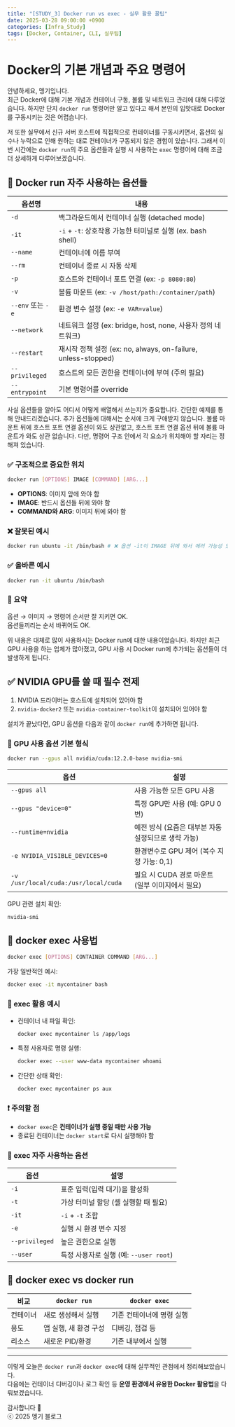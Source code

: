 ```yaml
---
title: "[STUDY_3] Docker run vs exec - 실무 활용 꿀팁"
date: 2025-03-28 09:00:00 +0900
categories: [Infra_Study]
tags: [Docker, Container, CLI, 실무팁]
---
```


# Docker의 기본 개념과 주요 명령어

안녕하세요, 멩기입니다.  
최근 Docker에 대해 기본 개념과 컨테이너 구동, 볼륨 및 네트워크 관리에 대해 다루었습니다. 하지만 단지 `docker run` 명령어만 알고 있다고 해서 본인의 입맛대로 Docker를 구동시키는 것은 어렵습니다.

저 또한 실무에서 신규 서버 호스트에 직접적으로 컨테이너를 구동시키면서, 옵션의 실수나 누락으로 인해 원하는 대로 컨테이너가 구동되지 않은 경험이 있습니다. 그래서 이번 시간에는 `docker run`의 주요 옵션들과 실행 시 사용하는 `exec` 명령어에 대해 조금 더 상세하게 다루어보겠습니다.

## 📌 Docker run 자주 사용하는 옵션들

| 옵션명        | 내용                                                |
|---------------|-----------------------------------------------------|
| `-d`          | 백그라운드에서 컨테이너 실행 (detached mode)      |
| `-it`         | `-i` + `-t`: 상호작용 가능한 터미널로 실행 (ex. bash shell) |
| `--name`      | 컨테이너에 이름 부여                              |
| `--rm`        | 컨테이너 종료 시 자동 삭제                        |
| `-p`          | 호스트와 컨테이너 포트 연결 (ex: `-p 8080:80`)   |
| `-v`          | 볼륨 마운트 (ex: `-v /host/path:/container/path`) |
| `--env` 또는 `-e` | 환경 변수 설정 (ex: `-e VAR=value`)              |
| `--network`   | 네트워크 설정 (ex: bridge, host, none, 사용자 정의 네트워크) |
| `--restart`   | 재시작 정책 설정 (ex: no, always, on-failure, unless-stopped) |
| `--privileged`| 호스트의 모든 권한을 컨테이너에 부여 (주의 필요)  |
| `--entrypoint`| 기본 명령어를 override                             |

사실 옵션들을 알아도 어디서 어떻게 배열해서 쓰는지가 중요합니다. 간단한 예제를 통해 안내드리겠습니다. 추가 옵션들에 대해서는 순서에 크게 구애받지 않습니다. 볼륨 마운트 뒤에 호스트 포트 연결 옵션이 와도 상관없고, 호스트 포트 연결 옵션 뒤에 볼륨 마운트가 와도 상관 없습니다. 다만, 명령어 구조 안에서 각 요소가 위치해야 할 자리는 정해져 있습니다.

### ✅ 구조적으로 중요한 위치

```bash
docker run [OPTIONS] IMAGE [COMMAND] [ARG...]
```

- **OPTIONS**: 이미지 앞에 와야 함
- **IMAGE**: 반드시 옵션들 뒤에 와야 함
- **COMMAND와 ARG**: 이미지 뒤에 와야 함

### ❌ 잘못된 예시

```bash
docker run ubuntu -it /bin/bash # ❌ 옵션 -it이 IMAGE 뒤에 와서 에러 가능성 있음
```

### ✅ 올바른 예시

```bash
docker run -it ubuntu /bin/bash
```

### 🎯 요약

옵션 → 이미지 → 명령어 순서만 잘 지키면 OK.  
옵션들끼리는 순서 바뀌어도 OK.

위 내용은 대체로 많이 사용하시는 Docker run에 대한 내용이었습니다. 하지만 최근 GPU 사용을 하는 업체가 많아졌고, GPU 사용 시 Docker run에 추가되는 옵션들이 더 발생하게 됩니다.

## ✅ NVIDIA GPU를 쓸 때 필수 전제

1. NVIDIA 드라이버는 호스트에 설치되어 있어야 함
2. `nvidia-docker2` 또는 `nvidia-container-toolkit`이 설치되어 있어야 함

설치가 끝났다면, GPU 옵션을 다음과 같이 `docker run`에 추가하면 됩니다.

### 🔧 GPU 사용 옵션 기본 형식

```bash
docker run --gpus all nvidia/cuda:12.2.0-base nvidia-smi
```

| 옵션                     | 설명                                     |
|--------------------------|------------------------------------------|
| `--gpus all`             | 사용 가능한 모든 GPU 사용              |
| `--gpus "device=0"`      | 특정 GPU만 사용 (예: GPU 0번)          |
| `--runtime=nvidia`       | 예전 방식 (요즘은 대부분 자동 설정되므로 생략 가능) |
| `-e NVIDIA_VISIBLE_DEVICES=0` | 환경변수로 GPU 제어 (복수 지정 가능: 0,1) |
| `-v /usr/local/cuda:/usr/local/cuda` | 필요 시 CUDA 경로 마운트 (일부 이미지에서 필요) |

GPU 관련 설치 확인:
```bash
nvidia-smi
```

## 🧭 docker exec 사용법

```bash
docker exec [OPTIONS] CONTAINER COMMAND [ARG...]
```

가장 일반적인 예시:
```bash
docker exec -it mycontainer bash
```

### 🧪 exec 활용 예시

- 컨테이너 내 파일 확인:
  ```bash
  docker exec mycontainer ls /app/logs
  ```

- 특정 사용자로 명령 실행:
  ```bash
  docker exec --user www-data mycontainer whoami
  ```

- 간단한 상태 확인:
  ```bash
  docker exec mycontainer ps aux
  ```

### ❗️ 주의할 점

- `docker exec`은 **컨테이너가 실행 중일 때만 사용 가능**  
- 종료된 컨테이너는 `docker start`로 다시 실행해야 함

### 🔧 exec 자주 사용하는 옵션

| 옵션          | 설명                                                  |
|---------------|-------------------------------------------------------|
| `-i`          | 표준 입력(입력 대기)을 활성화                       |
| `-t`          | 가상 터미널 할당 (셸 실행할 때 필요)                 |
| `-it`         | `-i` + `-t` 조합                                     |
| `-e`          | 실행 시 환경 변수 지정                                |
| `--privileged`| 높은 권한으로 실행                                   |
| `--user`      | 특정 사용자로 실행 (예: `--user root`)              |

## 🤖 docker exec vs docker run

| 비교         | `docker run`                 | `docker exec`              |
|--------------|-------------------------------|----------------------------|
| 컨테이너     | 새로 생성해서 실행           | 기존 컨테이너에 명령 실행  |
| 용도        | 앱 실행, 새 환경 구성         | 디버깅, 점검 등            |
| 리소스      | 새로운 PID/환경               | 기존 내부에서 실행         |

---

이렇게 오늘은 `docker run`과 `docker exec`에 대해 실무적인 관점에서 정리해보았습니다.  
다음에는 컨테이너 디버깅이나 로그 확인 등 **운영 환경에서 유용한 Docker 활용법**을 다뤄보겠습니다.

감사합니다 🙌  
ⓒ 2025 멩기 블로그
